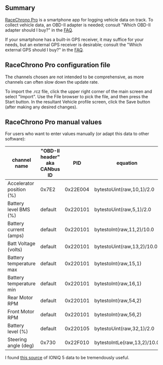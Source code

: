 ## Summary

[RaceChrono Pro](https://racechrono.com/) is a smartphone app for logging vehicle data on track.  To collect vehicle data, an OBD-II adapter is needed; consult "Which OBD-II adapter should I buy?" in the [FAQ](https://racechrono.com/support#).

If your smartphone has a built-in GPS receiver, it may suffice for your needs, but an external GPS receiver is desirable; consult the "Which external GPS should I buy?" in the [FAQ](https://racechrono.com/support#).

## RaceChrono Pro configuration file

The channels chosen are not intended to be comprehensive, as more channels can often slow down the update rate.

To import the .rcz file, click the upper right corner of the main screen and select "Import".  Use the File browser to pick the file, and then press the Start button.  In the resultant Vehicle profile screen, click the Save button (after making any desired changes).

## RaceChrono Pro manual values

For users who want to enter values manually (or adapt this data to other software):

|channel name                 |"OBD-II header" aka CANbus ID|PID     |equation                   |
|-----------------------------|-----------------------------|--------|---------------------------|
|Accelerator position (%)     |0x7E2                        |0x22E004|bytestoUint(raw,10,1)/2.0  |
|Battery level BMS (%)        |default                      |0x220101|bytestoUint(raw,5,1)/2.0   |
|Battery current (amps)       |default                      |0x220101|bytestoInt(raw,11,2)/10.0  |
|Batt Voltage (volts)         |default                      |0x220101|bytestoUint(raw,13,2)/10.0 |
|Battery temperature max      |default                      |0x220101|bytestoInt(raw,15,1)       |
|Battery temperature min      |default                      |0x220101|bytestoInt(raw,16,1)       |
|Rear Motor RPM               |default                      |0x220101|bytestoInt(raw,54,2)       |
|Front Motor RPM              |default                      |0x220101|bytestoInt(raw,56,2)       |
|Battery level (%)            |default                      |0x220105|bytestoUint(raw,32,1)/2.0  |
|Steering angle (deg)         |0x730                        |0x22F010|bytestoIntLe(raw,13,2)/10.0|

I found [this source](https://github.com/Esprit1st/Hyundai-Ioniq-5-Torque-Pro-PIDs) of IONIQ 5 data to be tremendously useful.

